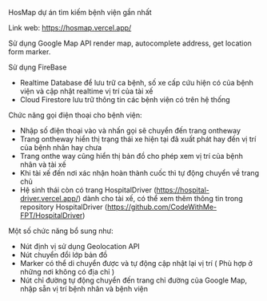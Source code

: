 HosMap dự án tìm kiếm bệnh viện gần nhất

Link web: https://hosmap.vercel.app/

Sử dụng Google Map API render map, autocomplete address, get location form marker.

Sử dụng FireBase 
+ Realtime Database để lưu trữ ca bệnh, số xe cấp cứu hiện có của bệnh viện và cập nhật realtime vị trí của tài xế
+ Cloud Firestore lưu trữ thông tin các bệnh viện có trên hệ thống 

Chức năng gọi điện thoại cho bệnh viện:
+ Nhập số điện thoại vào và nhấn gọi sẽ chuyển đến trang ontheway
+ Trang ontheway hiển thị trạng thái xe hiện tại đã xuất phát hay đến vị trí của bệnh nhân hay chưa
+ Trang onthe way cũng hiển thị bản đồ cho phép xem vị trí của bệnh nhân và tài xế
+ Khi tài xế đến nơi xác nhận hoàn thành cuốc thì tự động chuyển về trang chủ
+ Hệ sinh thái còn có trang  HospitalDriver (https://hospital-driver.vercel.app/) dành cho tài xế, có thể xem thêm thông tin trong repository HospitalDriver (https://github.com/CodeWithMe-FPT/HospitalDriver)

Một số chức năng bổ sung như:
+ Nút định vị sử dụng Geolocation API
+ Nút chuyển đổi lớp bản đồ
+ Marker có thể di chuyển được và tự động cập nhật lại vị trí ( Phù hợp ở những nơi không có địa chỉ )
+ Nút chỉ đường tự động chuyển đến trang chỉ đường của Google Map, nhập sẵn vị trí bệnh nhân và bệnh viện
